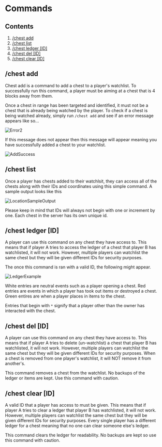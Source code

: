 # Commands

## Contents
1) [/chest add](#chest-add=)
2) [/chest list](#chest-list=)
3) [/chest ledger [ID]](#chest-ledger-id=)
4) [/chest del [ID]](#chest-del-id=)
5) [/chest clear [ID]](#chest-clear-id=)

## /chest add
Chest add is a command to add a chest to a player's watchlist. 
To successfully run this command, a player must be aiming at a chest that is 4 blocks away from them.

Once a chest in range has been targeted and identified, it must not be a chest that is already being watched by the player.
To check if a chest is being watched already, simply run `/chest add` and see if an error message appears like so...

![Error2](https://i.imgur.com/KE1UGcx.png)

If this message does not appear then this message will appear meaning you have successfully added a chest to your watchlist.

![AddSuccess](https://i.imgur.com/zdoMoAJ.png)

## /chest list
Once a player has chests added to their watchlsit, they can access all of the chests along with their IDs and coordinates using this simple command.
A sample output looks like this

![LocationSampleOutput](https://i.imgur.com/LyLKl8f.png)

Please keep in mind that IDs will always not begin with one or increment by one.
Each chest in the server has its own unique id.

## /chest ledger [ID]
A player can use this command on any chest they have access to.
This means that if player A tries to access the ledger of a chest that player B has watchlisted, it will not work.
However, multiple players can watchlist the same chest but they will be given different IDs for security purposes.

The once this command is ran with a valid ID, the following might appear.

![LedgerExample](https://i.imgur.com/okky5ob.png)

White entries are neutral events such as a player opening a chest.
Red entries are events in which a player has took out items or destroyed a chest.
Green entires are when a player places in items to the chest.

Entries that begin with `*` signify that a player other than the owner has interacted with the chest.

## /chest del [ID]
A player can use this command on any chest they have access to.
This means that if player A tries to delete (un-watchlist) a chest that player B has watchlisted, it will not work.
However, multiple players can watchlist the same chest but they will be given different IDs for security purposes.
When a chest is removed from one player's watchlist, it will NOT remove it from another's.

This command removes a chest from the watchlist. 
No backups of the ledger or items are kept.
Use this command with caution.

## /chest clear [ID]
A valid ID that a player has access to must be given.
This means that if player A tries to clear a ledger that player B has watchlisted, it will not work.
However, multiple players can watchlist the same chest but they will be given different IDs for security purposes.
Every single player has a different ledger for a chest meaning that no one can clear someone else's ledger.

This command clears the ledger for readability. No backups are kept so use this command with caution.
